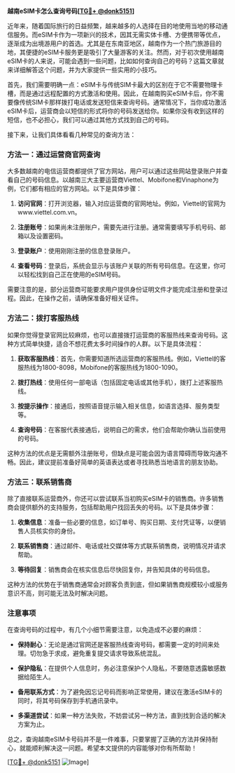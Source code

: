 **越南eSIM卡怎么查询号码[[TG💪+ @donk5151](https://t.me/s/donk5151)]**

近年来，随着国际旅行的日益频繁，越来越多的人选择在目的地使用当地的移动通信服务。而eSIM卡作为一项新兴的技术，因其无需实体卡槽、方便携带等优点，逐渐成为出境游用户的首选。尤其是在东南亚地区，越南作为一个热门旅游目的地，其便捷的eSIM卡服务更是吸引了大量游客的关注。然而，对于初次使用越南eSIM卡的人来说，可能会遇到一些问题，比如如何查询自己的号码？这篇文章就来详细解答这个问题，并为大家提供一些实用的小技巧。

首先，我们需要明确一点：eSIM卡与传统SIM卡最大的区别在于它不需要物理卡槽，而是通过远程配置的方式激活和使用。因此，在越南购买eSIM卡后，你不需要像传统SIM卡那样拨打电话或发送短信来查询号码。通常情况下，当你成功激活eSIM卡后，运营商会以短信的形式将你的号码发送给你。如果你没有收到这样的短信，也不必担心，我们可以通过其他方式找到自己的号码。

接下来，让我们具体看看几种常见的查询方法：

### 方法一：通过运营商官网查询

大多数越南的电信运营商都提供了官方网站，用户可以通过这些网站登录账户并查看自己的号码信息。以越南三大主要运营商Viettel、Mobifone和Vinaphone为例，它们都有相应的官方网站。以下是具体步骤：

1. **访问官网**：打开浏览器，输入对应运营商的官网地址。例如，Viettel的官网为www.viettel.com.vn。
   
2. **注册账号**：如果尚未注册账户，需要先进行注册。通常需要填写手机号码、邮箱以及设置密码。

3. **登录账户**：使用刚刚注册的信息登录账户。

4. **查看号码**：登录后，系统会显示与该账户关联的所有号码信息。在这里，你可以轻松找到自己正在使用的eSIM号码。

需要注意的是，部分运营商可能要求用户提供身份证明文件才能完成注册和登录过程。因此，在操作之前，请确保准备好相关证件。

### 方法二：拨打客服热线

如果你觉得登录官网比较麻烦，也可以直接拨打运营商的客服热线来查询号码。这种方式简单快捷，适合不想花费太多时间操作的人群。以下是具体流程：

1. **获取客服热线**：首先，你需要知道所选运营商的客服热线。例如，Viettel的客服热线为1800-8098，Mobifone的客服热线为1800-1090。

2. **拨打热线**：使用任何一部电话（包括固定电话或其他手机），拨打上述客服热线。

3. **按提示操作**：接通后，按照语音提示输入相关信息，如语言选择、服务类型等。

4. **查询号码**：在客服代表接通后，说明自己的需求，他们会帮助你确认当前使用的号码。

这种方法的优点是无需额外注册账号，但缺点是可能会因为语言障碍而导致沟通不畅。因此，建议提前准备好简单的英语表达或者寻找熟悉当地语言的朋友协助。

### 方法三：联系销售商

除了直接联系运营商外，你还可以尝试联系当初购买eSIM卡的销售商。许多销售商会提供额外的支持服务，包括帮助用户找回丢失的号码。以下是具体步骤：

1. **收集信息**：准备一些必要的信息，如订单号、购买日期、支付凭证等，以便销售人员核实你的身份。

2. **联系销售商**：通过邮件、电话或社交媒体等方式联系销售商，说明情况并请求帮助。

3. **等待回复**：销售商会在核实信息后尽快回复你，并告知具体的号码信息。

这种方法的优势在于销售商通常会对顾客负责到底，但如果销售商规模较小或服务意识不高，则可能无法及时解决问题。

### 注意事项

在查询号码的过程中，有几个小细节需要注意，以免造成不必要的麻烦：

- **保持耐心**：无论是通过官网还是客服热线查询号码，都需要一定的时间来处理。切勿急于求成，避免重复提交请求导致系统混乱。
  
- **保护隐私**：在提供个人信息时，务必注意保护个人隐私，不要随意透露敏感数据给陌生人。

- **备用联系方式**：为了避免因忘记号码而影响正常使用，建议在激活eSIM卡的同时，将其号码保存到手机通讯录中。

- **多渠道尝试**：如果一种方法失败，不妨尝试另一种方法，直到找到合适的解决方案为止。

总之，查询越南eSIM卡号码并不是一件难事，只要掌握了正确的方法并保持耐心，就能顺利解决这一问题。希望本文提供的内容能够对你有所帮助！

[[TG💪+ @donk5151](https://t.me/s/donk5151) ![Image](https://i.postimg.cc/rwNCRYN7/Snipaste-2025-04-30-17-27-05.png)]